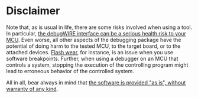 # Disclaimer

Note that, as is usual in life, there are some risks involved when using a tool. In particular, [the debugWIRE interface can be a serious health risk to your MCU](debugwire-risks.md). Even worse, all other aspects of the debugging package have the potential of doing harm to the tested MCU, to the target board, or to the attached devices. [Flash wear](flash-wear.md), for instance, is an issue when you use software breakpoints. Further, when using a debugger on an MCU that controls a system, stopping the execution of the controlling program might lead to erroneous behavior of the controlled system.

All in all, bear always in mind that [the software is provided "as is", without warranty of any kind](LICENSE.txt).
